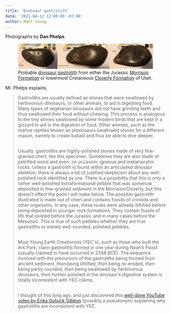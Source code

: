```yaml
---
title: 'Dinosaur gastrolith'
date: '2021-04-12 12:00:00 -07:00'
author: Matt Young
---
```


Photographs by **Dan Phelps**.

<figure>
<img src="/uploads/2021/Phelps_Gastroliths_Horizontal.jpg" alt="Dinosaur gastrolith"/>
<figcaption>Probable <a href="https://en.wikipedia.org/wiki/Gastrolith">dinosaur gastrolith</a>  from either the Jurassic <a href="https://en.wikipedia.org/wiki/Morrison_Formation">Morrison Formation</a> or  lowermost Cretaceous <a href="https://en.wikipedia.org/wiki/Cloverly_Formation">Cloverly Formation</a> of Utah. 
</figcaption>
</figure>

Mr. Phelps explains,

<!--more-->

<blockquote>Gastroliths are usually defined as stones that were swallowed by herbivorous dinosaurs, or other animals, to aid in digesting food. Many types of vegetarian dinosaurs did not have grinding teeth and thus swallowed their food without chewing. This process is analogous to the tiny stones swallowed by some modern birds that are kept in a gizzard to aid in the digestion of food. Other animals, such as the marine reptiles known as plesiosaurs swallowed stones for a different reason, namely to create ballast and thus be able to dive deeper.<br/><br/>

Usually, gastroliths are highly-polished stones made of very fine-grained chert, like this specimen. Sometimes they are also made of petrified wood and even, on occasion, igneous and metamorphic rocks. Unless a gastrolith is found within an articulated dinosaur skeleton, there is always a bit of justified skepticism about any well-polished rock identified as one. There is a  possibility that this is only a rather well-polished extraformational pebble that was somehow deposited in fine-grained sediment in the Morrison/Cloverly, but this doesn’t effect the point I will make below. The possible gastrolith illustrated is made out of chert and contains fossils of crinoids and other organisms. In any case, these rocks were already lithified before being deposited in younger rock formations. They contain fossils of life that existed before the Jurassic and in many cases before the Mesozoic. This is true of such pebbles whether they are true gastroliths or merely well-rounded, polished pebbles.<br/><br/>

Most Young Earth Creationists (YEC's), such as those who built the Ark Park, claim gastroliths formed in one year during Noah’s Flood (usually claimed to have occurred in 2348 BCE). The sequence involved with the precursors of the gastroliths being formed from ancient sediment, <i>then</i> being lithified, <i>then</i> being re-eroded, <i>then</i> being partly rounded, <i>then</i> being swallowed by herbivorous dinosaurs, <i>then</i> further polished in the dinosaur’s digestive system is totally inconsistent with YEC claims.<br/><br/>

I thought of this long ago, and just discovered this <a href="https://youtu.be/8QATIUy6r6s">well-done YouTube video by Erika Gutsick Gibbon</a> (possibly a pseudonym) explaining why gastroliths are inconsistent with YEC.</blockquote>



